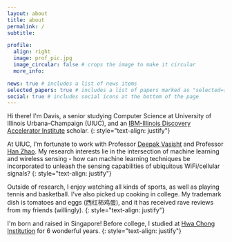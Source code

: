 ```yaml
---
layout: about
title: about
permalink: /
subtitle:

profile:
  align: right
  image: prof_pic.jpg
  image_circular: false # crops the image to make it circular
  more_info:

news: true # includes a list of news items
selected_papers: true # includes a list of papers marked as "selected={true}"
social: true # includes social icons at the bottom of the page
---
```


Hi there! I'm Davis, a senior studying Computer Science at University of Illinois Urbana-Champaign (UIUC), and an [IBM-Illinois Discovery Accelerator Institute](https://discoveryacceleratorinstitute.grainger.illinois.edu/) scholar. 
{: style="text-align: justify"}

At UIUC, I'm fortunate to work with Professor [Deepak Vasisht](https://deepakv.web.illinois.edu/) and Professor [Han Zhao](https://hanzhaoml.github.io/). My research interests lie in the intersection of machine learning and wireless sensing - how can machine learning techniques be incorporated to unleash the sensing capabilities of ubiquitous WiFi/cellular signals? 
{: style="text-align: justify"}

Outside of research, I enjoy watching all kinds of sports, as well as playing tennis and basketball. I've also picked up cooking in college. My trademark dish is tomatoes and eggs (西红柿鸡蛋), and it has received rave reviews from my friends (willingly). 
{: style="text-align: justify"}

I'm born and raised in Singapore! Before college, I studied at [Hwa Chong Institution](https://www.hci.edu.sg/) for 6 wonderful years. 
{: style="text-align: justify"}